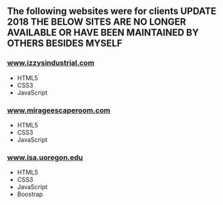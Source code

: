 ## The following websites were for clients **UPDATE 2018 THE BELOW SITES ARE NO LONGER AVAILABLE OR HAVE BEEN MAINTAINED BY OTHERS BESIDES MYSELF**
### www.izzysindustrial.com
* HTML5
* CSS3
* JavaScript

### www.mirageescaperoom.com
* HTML5
* CSS3
* JavaScript
### www.isa.uoregon.edu
* HTML5
* CSS3
* JavaScript
* Boostrap

